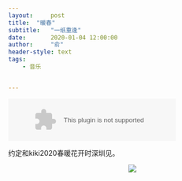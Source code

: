 ```yaml
---
layout:     post
title:  "暖春"
subtitle:   "一纸重逢"
date:       2020-01-04 12:00:00
author:     "俞"
header-style: text
tags:
    - 音乐


---
```


<embed src="//music.163.com/style/swf/widget.swf?sid=409646271&type=2&auto=1&width=320&height=66" width="340" height="86"  allowNetworking="all"/>


约定和kiki2020春暖花开时深圳见。

<div align="center"><img src='https://wx4.sinaimg.cn/mw690/8694c733ly1g9fvoyjshsj21as1q8kjm.jpg'/></div><div align="center">



